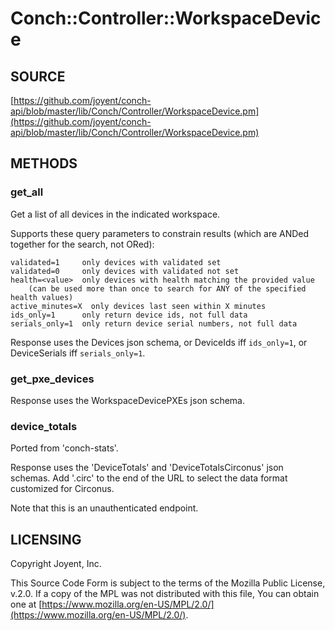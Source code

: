 # Conch::Controller::WorkspaceDevice

## SOURCE

[https://github.com/joyent/conch-api/blob/master/lib/Conch/Controller/WorkspaceDevice.pm](https://github.com/joyent/conch-api/blob/master/lib/Conch/Controller/WorkspaceDevice.pm)

## METHODS

### get\_all

Get a list of all devices in the indicated workspace.

Supports these query parameters to constrain results (which are ANDed together for the search,
not ORed):

```
validated=1     only devices with validated set
validated=0     only devices with validated not set
health=<value>  only devices with health matching the provided value
    (can be used more than once to search for ANY of the specified health values)
active_minutes=X  only devices last seen within X minutes
ids_only=1      only return device ids, not full data
serials_only=1  only return device serial numbers, not full data
```

Response uses the Devices json schema, or DeviceIds iff `ids_only=1`, or DeviceSerials iff
`serials_only=1`.

### get\_pxe\_devices

Response uses the WorkspaceDevicePXEs json schema.

### device\_totals

Ported from 'conch-stats'.

Response uses the 'DeviceTotals' and 'DeviceTotalsCirconus' json schemas.
Add '.circ' to the end of the URL to select the data format customized for Circonus.

Note that this is an unauthenticated endpoint.

## LICENSING

Copyright Joyent, Inc.

This Source Code Form is subject to the terms of the Mozilla Public License,
v.2.0. If a copy of the MPL was not distributed with this file, You can obtain
one at [https://www.mozilla.org/en-US/MPL/2.0/](https://www.mozilla.org/en-US/MPL/2.0/).
